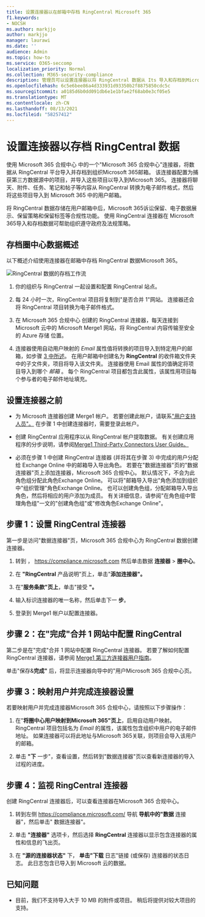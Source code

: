 ```yaml
---
title: 设置连接器以在邮箱中存档 RingCentral Microsoft 365
f1.keywords:
- NOCSH
ms.author: markjjo
author: markjjo
manager: laurawi
ms.date: ''
audience: Admin
ms.topic: how-to
ms.service: O365-seccomp
localization_priority: Normal
ms.collection: M365-security-compliance
description: 管理员可以设置连接器以将 RingCentral 数据从 Its 导入和存档到Microsoft 365。 此连接器允许您将来自第三方数据源的数据存档到 Microsoft 365。 在存档此数据后，可以使用合规性功能（如合法保留、电子数据展示和保留策略）管理第三方数据。
ms.openlocfilehash: 6c5e6bee86a4d333931d93350b2f8875850cdc5c
ms.sourcegitcommit: a0185d6b0dd091db6e1e1bfae2f68ab0e3cf05e5
ms.translationtype: MT
ms.contentlocale: zh-CN
ms.lasthandoff: 08/13/2021
ms.locfileid: "58257412"
---
```

# <a name="set-up-a-connector-to-archive-ringcentral-data"></a>设置连接器以存档 RingCentral 数据

使用 Microsoft 365 合规中心 中的一个"Microsoft 365 合规中心"连接器，将数据从 RingCentral 平台导入并存档到组织Microsoft 365邮箱。 该连接器配置为捕获第三方数据源中的项目，并导入这些项目以导入到Microsoft 365。 连接器将聊天、附件、任务、笔记和帖子等内容从 RingCentral 转换为电子邮件格式，然后将这些项目导入到 Microsoft 365 中的用户邮箱。

将 RingCentral 数据存储在用户邮箱中后，Microsoft 365诉讼保留、电子数据展示、保留策略和保留标签等合规性功能。 使用 RingCentral 连接器在 Microsoft 365导入和存档数据可帮助组织遵守政府及法规策略。

## <a name="overview-of-archiving-ringcentral-data"></a>存档圈中心数据概述

以下概述介绍使用连接器在邮箱中存档 RingCentral 数据Microsoft 365。

![RingCentral 数据的存档工作流](../media/RingCentralConnectorWorkflow.png)

1. 你的组织与 RingCentral 一起设置和配置 RingCentral 站点。

2. 每 24 小时一次，RingCentral 项目将复制到"是否合并 1"网站。 连接器还会将 RingCentral 项目转换为电子邮件格式。

3. 在 Microsoft 365 合规中心 创建的 RingCentral 连接器，每天连接到 Microsoft 云中的 Microsoft Merge1 网站，将 RingCentral 内容传输至安全的 Azure 存储 位置。

4. 连接器使用自动用户映射的 *Email* 属性值将转换的项目导入到特定用户的邮箱，如步骤 [3 中所述](#step-3-map-users-and-complete-the-connector-setup)。 在用户邮箱中创建名为 **RingCentral** 的收件箱文件夹中的子文件夹，项目将导入该文件夹。 连接器使用 Email 属性的值确定将项目导入到哪个 *邮箱* 。 每个 RingCentral 项目都包含此属性，该属性用项目每个参与者的电子邮件地址填充。

## <a name="before-you-set-up-a-connector"></a>设置连接器之前

- 为 Microsoft 连接器创建 Merge1 帐户。 若要创建此帐户，请联系["用户支持人员"。](https://www.veritas.com/form/requestacall/ms-connectors-contact) 在步骤 1 中创建连接器时，需要登录此帐户。

- 创建 RingCentral 应用程序以从 RingCentral 帐户提取数据。 有关创建应用程序的分步说明，请参阅[Merge1 Third-Party Connectors User Guide。](https://docs.ms.merge1.globanetportal.com/Merge1%20Third-Party%20Connectors%20RingCentral%20User%20Guide.pdf)

- 必须在步骤 1 中创建 RingCentral 连接器 (并将其在步骤 3) 中完成的用户分配给 Exchange Online 中的邮箱导入导出角色。 若要在"数据连接器"页的"数据连接器"页上添加连接器，Microsoft 365 合规中心。 默认情况下，不会为此角色组分配此角色Exchange Online。 可以将"邮箱导入导出"角色添加到组织中"组织管理"角色Exchange Online。 也可以创建角色组，分配邮箱导入导出角色，然后将相应的用户添加为成员。 有关详细信息，请参阅"在角色[](/Exchange/permissions-exo/role-groups#create-role-groups)组中管理角色组[](/Exchange/permissions-exo/role-groups#modify-role-groups)"一文的"创建角色组"或"修改角色Exchange Online"。

## <a name="step-1-set-up-the-ringcentral-connector"></a>步骤 1：设置 RingCentral 连接器

第一步是访问"数据连接器"页，Microsoft 365 合规中心为 RingCentral 数据创建连接器。

1. 转到 ， <https://compliance.microsoft.com> 然后单击数据 **连接器**  >  **圈中心**。

2. 在 **"RingCentral** 产品说明"页上，单击"**添加连接器"。**

3. 在"**服务条款"页上**，单击"接受 **"。**

4. 输入标识连接器的唯一名称，然后单击下一 **步**。

5. 登录到 Merge1 帐户以配置连接器。

## <a name="step-2-configure-the-ringcentral-on-the-veritas-merge1-site"></a>步骤 2：在"完成"合并 1 网站中配置 RingCentral

第二步是在"完成"合并 1 网站中配置 RingCentral 连接器。 若要了解如何配置 RingCentral 连接器，请参阅 [Merge1 第三方连接器用户指南](https://docs.ms.merge1.globanetportal.com/Merge1%20Third-Party%20Connectors%20RingCentral%20User%20Guide.pdf)。

单击"保存&**完成"** 后，将显示连接器向导中的"用户Microsoft 365 合规中心页。

## <a name="step-3-map-users-and-complete-the-connector-setup"></a>步骤 3：映射用户并完成连接器设置

若要映射用户并完成连接器Microsoft 365 合规中心，请按照以下步骤操作：

1. 在"**将圈中心用户映射到Microsoft 365"页上**，启用自动用户映射。 RingCentral 项目包括名为 *Email* 的属性，该属性包含组织中用户的电子邮件地址。 如果连接器可以将此地址与Microsoft 365关联，则项目会导入该用户的邮箱。

2. 单击 **"下** 一步"，查看设置，然后转到"数据连接器"页以查看新连接器的导入过程的进度。

## <a name="step-4-monitor-the-ringcentral-connector"></a>步骤 4：监视 RingCentral 连接器

创建 RingCentral 连接器后，可以查看连接器在Microsoft 365 合规中心。

1. 转到左侧 <https://compliance.microsoft.com/> 导航 **导航中的"数据** 连接器"，然后单击" 数据连接器"。

2. 单击 **"连接器"** 选项卡，然后选择 **RingCentral** 连接器以显示包含连接器的属性和信息的飞出页。

3. 在 **"源的连接器状态"** 下， **单击"下载** 日志"链接 (或保存) 连接器的状态日志。 此日志包含已导入到 Microsoft 云的数据。

## <a name="known-issues"></a>已知问题

- 目前，我们不支持导入大于 10 MB 的附件或项目。 稍后将提供对较大项目的支持。
